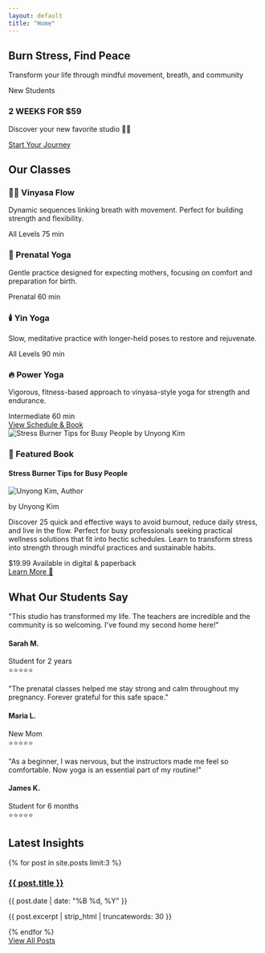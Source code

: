 ```yaml
---
layout: default
title: "Home"
---
```


<section class="hero">
    <div class="hero-content">
        <h2>Burn Stress, Find Peace</h2>
        <p class="hero-subtitle">Transform your life through mindful movement, breath, and community</p>
        <div class="hero-offer">
            <span class="offer-badge">New Students</span>
            <h3>2 WEEKS FOR $59</h3>
            <p>Discover your new favorite studio 🧘‍♀️</p>
            <a href="#classes" class="cta-button">Start Your Journey</a>
        </div>
    </div>
</section>

<section id="classes" class="classes-section">
    <div class="section-content">
        <h2>Our Classes</h2>
        <div class="classes-grid">
            <div class="class-card">
                <h3>🧘‍♀️ Vinyasa Flow</h3>
                <p>Dynamic sequences linking breath with movement. Perfect for building strength and flexibility.</p>
                <div class="class-meta">
                    <span class="level">All Levels</span>
                    <span class="duration">75 min</span>
                </div>
            </div>
            <div class="class-card">
                <h3>🤰 Prenatal Yoga</h3>
                <p>Gentle practice designed for expecting mothers, focusing on comfort and preparation for birth.</p>
                <div class="class-meta">
                    <span class="level">Prenatal</span>
                    <span class="duration">60 min</span>
                </div>
            </div>
            <div class="class-card">
                <h3>🕯️ Yin Yoga</h3>
                <p>Slow, meditative practice with longer-held poses to restore and rejuvenate.</p>
                <div class="class-meta">
                    <span class="level">All Levels</span>
                    <span class="duration">90 min</span>
                </div>
            </div>
            <div class="class-card">
                <h3>🔥 Power Yoga</h3>
                <p>Vigorous, fitness-based approach to vinyasa-style yoga for strength and endurance.</p>
                <div class="class-meta">
                    <span class="level">Intermediate</span>
                    <span class="duration">60 min</span>
                </div>
            </div>
        </div>
        <div class="classes-cta">
            <a href="#" class="secondary-button" onclick="alert('Book your class through our app or call us!')">View Schedule & Book</a>
        </div>
    </div>
</section>

<section class="book-feature">
    <div class="book-container">
        <div class="book-cover">
            <img src="{{ '/assets/images/stress-burner-book.jpg' | relative_url }}" alt="Stress Burner Tips for Busy People by Unyong Kim" class="book-image">
        </div>
        <div class="book-details">
            <h3>📖 Featured Book</h3>
            <h4>Stress Burner Tips for Busy People</h4>
            <div class="author-section">
                <img src="{{ '/assets/images/unyong-kim-author.jpg' | relative_url }}" alt="Unyong Kim, Author" class="author-photo">
                <p class="book-author">by Unyong Kim</p>
            </div>
            <p class="book-description">
                Discover 25 quick and effective ways to avoid burnout, reduce daily stress, and live in the flow. 
                Perfect for busy professionals seeking practical wellness solutions that fit into hectic schedules. 
                Learn to transform stress into strength through mindful practices and sustainable habits.
            </p>
            <div class="book-meta">
                <span class="price">$19.99</span>
                <span class="format">Available in digital & paperback</span>
            </div>
            <a href="#" class="buy-button" onclick="alert('Visit our partner bookstore or contact us for availability!'); return false;">Learn More 📖</a>
        </div>
    </div>
</section>

<section class="testimonials-section">
    <div class="section-content">
        <h2>What Our Students Say</h2>
        <div class="testimonials-grid">
            <div class="testimonial-card">
                <div class="testimonial-content">
                    <p>"This studio has transformed my life. The teachers are incredible and the community is so welcoming. I've found my second home here!"</p>
                </div>
                <div class="testimonial-author">
                    <div class="author-info">
                        <h4>Sarah M.</h4>
                        <span>Student for 2 years</span>
                    </div>
                    <div class="rating">⭐⭐⭐⭐⭐</div>
                </div>
            </div>
            <div class="testimonial-card">
                <div class="testimonial-content">
                    <p>"The prenatal classes helped me stay strong and calm throughout my pregnancy. Forever grateful for this safe space."</p>
                </div>
                <div class="testimonial-author">
                    <div class="author-info">
                        <h4>Maria L.</h4>
                        <span>New Mom</span>
                    </div>
                    <div class="rating">⭐⭐⭐⭐⭐</div>
                </div>
            </div>
            <div class="testimonial-card">
                <div class="testimonial-content">
                    <p>"As a beginner, I was nervous, but the instructors made me feel so comfortable. Now yoga is an essential part of my routine!"</p>
                </div>
                <div class="testimonial-author">
                    <div class="author-info">
                        <h4>James K.</h4>
                        <span>Student for 6 months</span>
                    </div>
                    <div class="rating">⭐⭐⭐⭐⭐</div>
                </div>
            </div>
        </div>
    </div>
</section>

<section class="recent-posts">
    <div class="section-content">
        <h2>Latest Insights</h2>
        {% for post in site.posts limit:3 %}
        <article class="post-preview">
            <h3><a href="{{ post.url | relative_url }}">{{ post.title }}</a></h3>
            <p class="post-date">{{ post.date | date: "%B %d, %Y" }}</p>
            <p>{{ post.excerpt | strip_html | truncatewords: 30 }}</p>
        </article>
        {% endfor %}
        <div class="posts-cta">
            <a href="{{ '/posts/' | relative_url }}" class="secondary-button">View All Posts</a>
        </div>
    </div>
</section>